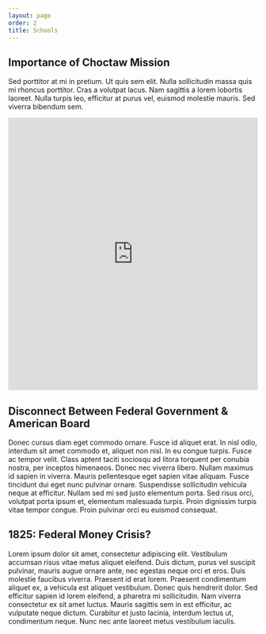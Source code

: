 ```yaml
---
layout: page
order: 2
title: Schools
---
```


## Importance of Choctaw Mission
Sed porttitor at mi in pretium. Ut quis sem elit. Nulla sollicitudin massa quis mi rhoncus porttitor. Cras a volutpat lacus. Nam sagittis a lorem lobortis laoreet. Nulla turpis leo, efficitur at purus vel, euismod molestie mauris. Sed viverra bibendum sem.

<iframe title="MDMI" width="100%" height="550px" src="https://app.powerbi.com/view?r=eyJrIjoiY2ZiMzA3ZmYtM2RlMC00NmM1LTg3MDAtNTQ2YWVhZTE4OTQzIiwidCI6IjlkZGFhY2ExLTM4OWYtNGNiMS1hMTEzLTA4MWJlNmNjMjVmYyIsImMiOjZ9" frameborder="0" allowFullScreen="true"></iframe>

## Disconnect Between Federal Government & American Board
Donec cursus diam eget commodo ornare. Fusce id aliquet erat. In nisl odio, interdum sit amet commodo et, aliquet non nisl. In eu congue turpis. Fusce ac tempor velit. Class aptent taciti sociosqu ad litora torquent per conubia nostra, per inceptos himenaeos. Donec nec viverra libero. Nullam maximus id sapien in viverra. Mauris pellentesque eget sapien vitae aliquam. Fusce tincidunt dui eget nunc pulvinar ornare. Suspendisse sollicitudin vehicula neque at efficitur. Nullam sed mi sed justo elementum porta. Sed risus orci, volutpat porta ipsum et, elementum malesuada turpis. Proin dignissim turpis vitae tempor congue. Proin pulvinar orci eu euismod consequat.



## 1825: Federal Money Crisis?
Lorem ipsum dolor sit amet, consectetur adipiscing elit. Vestibulum accumsan risus vitae metus aliquet eleifend. Duis dictum, purus vel suscipit pulvinar, mauris augue ornare ante, nec egestas neque orci et eros. Duis molestie faucibus viverra. Praesent id erat lorem. Praesent condimentum aliquet ex, a vehicula est aliquet vestibulum. Donec quis hendrerit dolor. Sed efficitur sapien id lorem eleifend, a pharetra mi sollicitudin. Nam viverra consectetur ex sit amet luctus. Mauris sagittis sem in est efficitur, ac vulputate neque dictum. Curabitur et justo lacinia, interdum lectus ut, condimentum neque. Nunc nec ante laoreet metus vestibulum iaculis.


